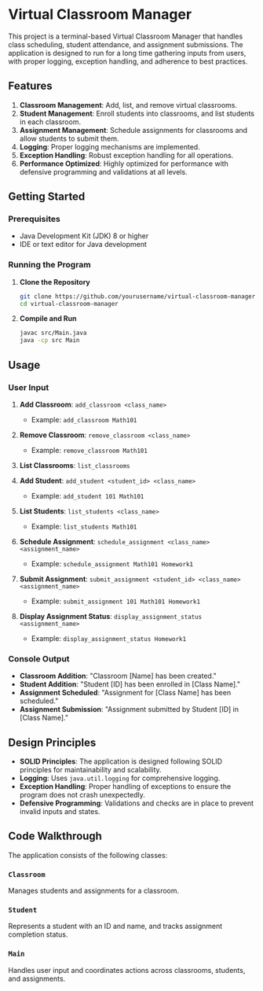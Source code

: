 # Virtual Classroom Manager

This project is a terminal-based Virtual Classroom Manager that handles class scheduling, student attendance, and assignment submissions. The application is designed to run for a long time gathering inputs from users, with proper logging, exception handling, and adherence to best practices.

## Features

1. **Classroom Management**: Add, list, and remove virtual classrooms.
2. **Student Management**: Enroll students into classrooms, and list students in each classroom.
3. **Assignment Management**: Schedule assignments for classrooms and allow students to submit them.
4. **Logging**: Proper logging mechanisms are implemented.
5. **Exception Handling**: Robust exception handling for all operations.
6. **Performance Optimized**: Highly optimized for performance with defensive programming and validations at all levels.

## Getting Started

### Prerequisites

- Java Development Kit (JDK) 8 or higher
- IDE or text editor for Java development

### Running the Program

1. **Clone the Repository**

    ```bash
    git clone https://github.com/yourusername/virtual-classroom-manager.git
    cd virtual-classroom-manager
    ```

2. **Compile and Run**

    ```bash
    javac src/Main.java
    java -cp src Main
    ```

## Usage

### User Input

1. **Add Classroom**: `add_classroom <class_name>`
   - Example: `add_classroom Math101`

2. **Remove Classroom**: `remove_classroom <class_name>`
   - Example: `remove_classroom Math101`

3. **List Classrooms**: `list_classrooms`

4. **Add Student**: `add_student <student_id> <class_name>`
   - Example: `add_student 101 Math101`

5. **List Students**: `list_students <class_name>`
   - Example: `list_students Math101`

6. **Schedule Assignment**: `schedule_assignment <class_name> <assignment_name>`
   - Example: `schedule_assignment Math101 Homework1`

7. **Submit Assignment**: `submit_assignment <student_id> <class_name> <assignment_name>`
   - Example: `submit_assignment 101 Math101 Homework1`

8. **Display Assignment Status**: `display_assignment_status <assignment_name>`
   - Example: `display_assignment_status Homework1`

### Console Output

- **Classroom Addition**: "Classroom [Name] has been created."
- **Student Addition**: "Student [ID] has been enrolled in [Class Name]."
- **Assignment Scheduled**: "Assignment for [Class Name] has been scheduled."
- **Assignment Submission**: "Assignment submitted by Student [ID] in [Class Name]."

## Design Principles

- **SOLID Principles**: The application is designed following SOLID principles for maintainability and scalability.
- **Logging**: Uses `java.util.logging` for comprehensive logging.
- **Exception Handling**: Proper handling of exceptions to ensure the program does not crash unexpectedly.
- **Defensive Programming**: Validations and checks are in place to prevent invalid inputs and states.

## Code Walkthrough

The application consists of the following classes:

### `Classroom`

Manages students and assignments for a classroom.

### `Student`

Represents a student with an ID and name, and tracks assignment completion status.

### `Main`

Handles user input and coordinates actions across classrooms, students, and assignments.

